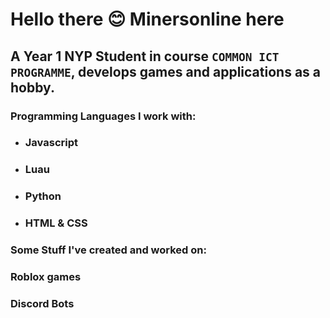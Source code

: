 # Hello there 😊 Minersonline here
## A Year 1 NYP Student in course **`COMMON ICT PROGRAMME`**, develops games and applications as a hobby.

### Programming Languages I work with:
* ### Javascript
* ### Luau 
* ### Python
* ### HTML & CSS

### Some Stuff I've created and worked on:
### Roblox games
### Discord Bots

<!--
**Minersonline/Minersonline** is a ✨ _special_ ✨ repository because its `README.md` (this file) appears on your GitHub profile.

Here are some ideas to get you started:

- 🔭 I’m currently working on ...
- 🌱 I’m currently learning ...
- 👯 I’m looking to collaborate on ...
- 🤔 I’m looking for help with ...
- 💬 Ask me about ...
- 📫 How to reach me: ...
- 😄 Pronouns: ...
- ⚡ Fun fact: ...
-->
